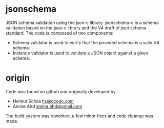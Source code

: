 # jsonschema
JSON schema validation using the json-c library.
jsonschema-c is a schema validation based on the json-c library and the V4 draft of json schema standard.
The code is composed of two components:

* Schema validator is used to verify that the provided schema is a valid V4 schema.
* Instance validator is used to validate a JSON object against a given schema.

# origin
Code was found on github and originally developed by

* Helmut Schaa <hs@ocedo.com>
* Amine Ahd <amine.ahd@gmail.com>

The build system was reworked, a few minor fixes and code cleanup was made.
